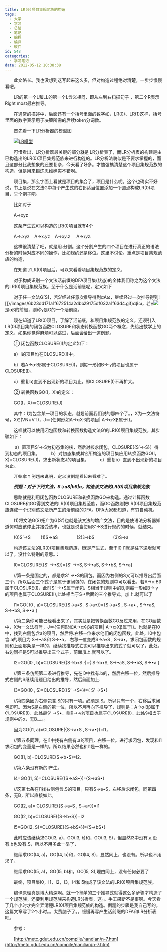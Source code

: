```yaml
---
title: LR(0)项目集规范族的构造
tags:
  - 大学
  - 学习
  - 总结
  - 笔记
  - 编程
  - 编译
  - 软件
id: 548
categories:
  - 学习笔记
date: 2012-05-12 10:38:38
---
```


　　此文略长。我也没想到这写起来这么多，但对构造过程绝对清楚，一步步慢慢看吧。

　　LR的第一个L和LL的第一个L含义相同，即从左到右扫描句子 ，第二个R表示Right most最右推导。

　　在通常的描述中，后面还有一个括号里面的数字如，LR(0)、LR(1)这样，括号里面的数字表示用于决策所需的后续token分词数。

　　首先看一下LR分析器的模型图

　　[![](/images/ "LR模型")](http://leaverimage.b0.upaiyun.com/21392_o.jpg)

　　可惜看出，LR分析器最关键的部分就是 LR分析表了，而LR分析表的构建是由已构造出的LR(0)项目集规范族来进行构造的。LR分析法貌似是不要求掌握的，而且这部分比我想象的还要复杂，今天看了好多。才勉强搞清楚这个项目集规范族的构造，但是用来锻炼思维确实不错啊。

　　项目集，那么字面上看就是项目的集合了，项目是什么呢。这个也确实不好说，书上是说在文法G中每个产生式的右部适当位置添加一个圆点构成LR(0)项目，举个例子吧。

　　比如对于

　　A-&gt;xyz

　　这条产生式可以构造的LR(0)项目就有4个

　　A-&gt;.xyz    A-&gt;x.yz    A-&gt;xy.z     A-&gt;xyz.

　　这样很清楚了吧，就是用.分割。这个分割产生的四个项目在进行真正的语法分析的时候对应不同的操作，比如规约还是移位。这里不讨论。重点是项目集规范族的构造，

　　在知道了LR(0)项目后，可以来看看项目集规范族的定义，

　　对于构成识别一个文法活前缀的DFA项目集(状态)的全体我们称之为这个文法的LR(0)项目集规范族。至于什么是活前缀呢，定义如下

　　对于任一文法G[S]，若S’经过任意次推导得到αAω，继续经过一次推导得到![]}/images/6b23dd171a1f672514a2dbb29175df032a1f63d4.gif)αβω，若γ![](/images/)是αβ的前缀，则称γ是G的一个活前缀。

　　现在知道了LR(0)项目，了解了活前缀，和项目集规范族的定义，还须引入LR(0)项目集的闭包函数CLOSURE和状态转换函数GO两个概念，先给出数学上的定义，如果你觉得麻烦可以跳过，后面会给出一道例题。

　　① 闭包函数CLOSURE(I)的定义如下：

　　a）I的项目均在CLOSURE(I)中。

　　b）若A→α·Bβ属于CLOSURE(I)，则每一形如B→·γ的项目也属于CLOSURE(I)。

　　c）重复b)直到不出现新的项目为止。即CLOSURE(I)不再扩大。

　　② 转换函数GO(I，X)的定义：

　　GO(I，X)＝CLOSURE(J)

　　其中：I为包含某一项目的状态，就是前面我们说的那四个了。，X为一文法符号，X∈(VN∪VT)，J＝{任何形如A→αX·β的项目| A→α·Xβ属于I}。

　　这样就可以使用闭包函数和转换函数构造文法G′的LR(0)项目集规范族，其步骤如下：

　　  a）置项目S′→·S为初态集的核，然后对核求闭包，CLOSURE({S′→·S}）得到初态的项目集。
　　  b）对初态集或其它所构造的项目集应用转换函数GO(I，X)=CLOSURE(J)，求出新状态J的项目集。
　　  c）重复b）直到不出现新的项目为止。

　　开始拿个例题来说明，定义没例题看起来看难了。

　　**_例题：对于下列文法，S→aS|bS|a，构造该文法的LR(0)项目集规范族_**

　　思路就是利用闭包函数CLOSURE和转换函数GO来构造。通过计算函数CLOSURE和GO得到文法的LR(0)项目集规范族，而GO函数则把LR(0)项目集规范族连成一个识别该文法所产生的活前缀的DFA。DFA大家都知道，有穷自动机。

　　(1)将文法G(S)拓广为G(S’)也就是该文法的增广文法，目的是使语法分析器知道何时应该停止并接受该串，也就是说当使用S'-&gt;S进行规约的时候，就结束。

　　(0)S’→S
　　(1)S→aS　　
　　(2)S→bS　　
　　(3)S→a

　　构造该文法的LR(0)项目集规范族，I就是产生式，至于I0 I1就是往下递增就可以了。没什么特别的意思。：

　　I0=CLOSURE({S' →•S})={S’ →•S, S→•aS, S→•bS, S→•a}

　　//第一条是固定的，都是求S' →•S的闭包。而因为右侧的S又可以推导出后面三个，所以后面三个式子是属于该闭包的。在闭包的规则中可以看出，若A→α·Bβ属于CLOSURE(I)，此时S' →•S属于闭包，S相当于规则中的B,则每一形如B→·γ的项目也属于CLOSURE(I),此处相当于S-&gt;后面的三个推导式。加上.就可以了

　　I1=GO( I0 , a)=CLOSURE({S→a•S , S→a•})={S→a•S , S→a• , S→•aS, S→•bS, S→•a }

　　//第二条你可能已经看出来了，其实就是把转换函数GO反过来用，在GO函数中，X为一文法符号，J＝{任何形如A→αX·β的项目| A→α·Xβ属于I}。也就是在I0中，找到右侧包含a的项目，然后将.右移一位来求他们的闭包函数，此处，I0中包含.a的项目为 S→•aS和 S→•a，.右移一位变成S→a•S , S→a•，求闭包函数的规则和上面那条是一样的，继续找推导式右边可以推导出来的式子就可以了，此处，右边同样是S可以推导出三个式子，前面加上.就可以了。

　　I2=GO(I0 , b)=CLOSURE({S→b•S })={ S→b•S, S→•aS, S→•bS, S→•a }

　　//第三条仿照第二条进行推导，先在I0中找有.b的，然后右移一位，然后推导式右侧的S继续用题目给出的推导，然后前面加上.

　　I3=GO(I0 , S)=CLOSURE({S’ →S•})={ S’ →S•}

　　//第四条因为右侧包含.S的只有一项。必须是.S。所以只有一个，右移后求闭包即可。因为S是右侧的第一位，所以不用再向下推导了，规则是：A→α·Bβ属于CLOSURE(I)，此处是S’ →S•，则B→·γ的项目也属于CLOSURE(I)，此处S相当于规则中的α，无B。。。。

　　因为GO(I1, a)=CLOSURE({S→a•S , S→a•})=I1，

　　//第五条同理，在I1中找有右侧有.a的项目，右移一位。进行求闭包，发现和I1求闭包的变量是一样的。所以结果必然也和I1是一样的。

　　GO(I1, b)=CLOSURE(S→b•S)=I2.

　　//第六条没有新的I产生。

　　I4=GO(I1, S)=CLOSURE({S→aS•})={S→aS•}

　　//这第七条在I1找右侧包含.S的项目，只有S→a•S，右移后求闭包，同第四条，无B，所以直接如此。

　　GO(I2, a)= CLOSURE({S→a•S , S→a•})=I1

　　GO(I2, b)=CLOSURE({S→b•S})=I2

　　I5=GO(I2, S)=CLOSURE({S→bS•})={S→bS•}

　　此时应该继续求GO(I3, a)，GO(I3, b)和，GO(I3, S)，但显然I3中没有.a,没有.b也没有.S，所以不用多此一举了，

　　继续求GO(I4, a)，GO(I4, b)和，GO(I4, S)，显然同上，也没有。所以也不用求了，

　　继续求GO(I5, a)，GO(I5, b)和，GO(I5, S),理由同上，没有任何必要了

　　最终，项目集I0，I1，I2，I3，I4和I5构成了该文法的LR(0)项目集规范族。

　　编译原理真是博大精深啊。就一个简单的三个推导式就得这么多步骤才构造了一个规范族，还要利用规范族来构造LR分析表，这。。手工果断不是事啊。今天看了几个小时才完全弄清楚LR(0)项目集规范族的构造。例题的步骤是我自己写的。这篇文章写了2个小时。。太费脑子了。。慢慢再写产生活前缀的DFA和LR分析表吧。

　　参考：

　　[http://metc.gdut.edu.cn/compile/nandian/n-7.htm](http://metc.gdut.edu.cn/compile/nandian/n-7.htm)
